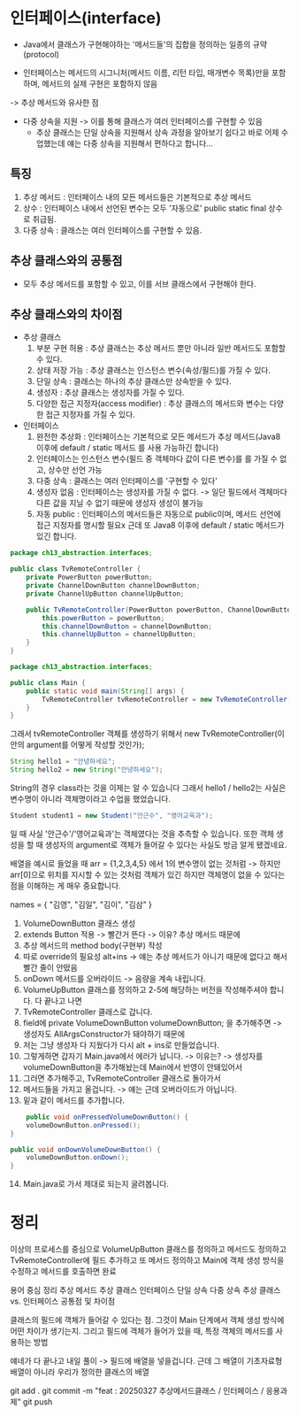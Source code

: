 # 인터페이스(interface)
- Java에서 클래스가 구현해야하는 '메서드들'의 집합을 정의하는
  일종의 규약(protocol)

- 인터페이스는 메서드의 시그니처(메서드 이름, 리턴 타입, 매개변수
  목록)만을 포함하며, 메서드의 실제 구현은 포함하지 않음

-> 추상 메서드와 유사한 점

- 다중 상속을 지원
  -> 이를 통해 클래스가 여러 인터페이스를 구현할 수 있음
    - 추상 클래스는 단일 상속을 지원해서 상속 과정을 알아보기 쉽다고
      바로 어제 수업했는데 얘는 다중 상속을 지원해서
      편하다고 합니다...

## 특징
1. 추상 메서드 : 인터페이스 내의 모든 메서드들은 기본적으로
   추상 메서드
2. 상수 : 인터페이스 내에서 선언된 변수는 모두 '자동으로'
   public static final 상수로 취급됨.
3. 다중 상속 : 클래스는 여러 인터페이스를 구현할 수 있음.

## 추상 클래스와의 공통점
- 모두 추상 메서드를 포함할 수 있고, 이를 서브 클래스에서
  구현해야 한다.

## 추상 클래스와의 차이점
- 추상 클래스
    1. 부분 구현 허용 : 추상 클래스는 추상 메서드 뿐만 아니라
       일반 메서드도 포함할 수 있다.
    2. 상태 저장 가능 : 추상 클래스는 인스턴스 변수(속성/필드)를
       가질 수 있다.
    3. 단일 상속 : 클래스는 하나의 추상 클래스만 상속받을 수
       있다.
    4. 생성자 : 추상 클래스는 생성자를 가질 수 있다.
    5. 다양한 접근 지정자(access modifier) : 추상 클래스의
       메서드와 변수는 다양한 접근 지정자를 가질 수 있다.
- 인터페이스
    1. 완전한 추상화 : 인터페이스는 기본적으로 모든 메서드가
       추상 메서드(Java8 이후에 default / static 메서드
       를 사용 가능하긴 합니다)
    2. 인터페이스는 인스턴스 변수(필드 중 객체마다 값이 다른 변수)를
       를 가질 수 없고, 상수만 선언 가능
    3. 다중 상속 : 클래스는 여러 인터페이스를 '구현할 수 있다'
    4. 생성자 없음 : 인터페이스는 생성자를 가질 수 없다.
       -> 일단 필드에서 객체마다 다른 값을 지닐 수 없기
       때문에 생성자 생성이 불가능
    5. 자동 public : 인터페이스의 메서드들은 자동으로
       public이며, 메서드 선언에 접근 지정자를 명시할 필요x
       근데 또 Java8 이후에 default / static 메서드가
       있긴 합니다.

```java
package ch13_abstraction.interfaces;

public class TvRemoteController {
    private PowerButton powerButton;
    private ChannelDownButton channelDownButton;
    private ChannelUpButton channelUpButton;

    public TvRemoteController(PowerButton powerButton, ChannelDownButton channelDownButton, ChannelUpButton channelUpButton) {
        this.powerButton = powerButton;
        this.channelDownButton = channelDownButton;
        this.channelUpButton = channelUpButton;
    }
}

package ch13_abstraction.interfaces;

public class Main {
    public static void main(String[] args) {
        TvRemoteController tvRemoteController = new TvRemoteController();
    }
}
```

그래서 tvRemoteController 객체를 생성하기 위해서
new TvRemoteController(이 안의 argument를 어떻게 작성할 것인가);

```java
String hello1 = "안녕하세요";
String hello2 = new String("안녕하세요");
```
String의 경우 class라는 것을 이제는 알 수 있습니다
그래서 hello1 / hello2는 사실은 변수명이 아니라 객체명이라고
수업을 했었습니다.
```java
Student student1 = new Student("안근수", "영어교육과");
```
일 때 사실 '안근수'/'영어교육과'는 객체였다는 것을 추측할 수
있습니다. 또한 객체 생성을 할 때 생성자의 argument로
객체가 들어갈 수 있다는 사실도 방금 알게 됐겠네요.

배열을 예시로 들었을 때
arr = {1,2,3,4,5}
에서 1의 변수명이 없는 것처럼 -> 하지만 arr[0]으로 위치를 지시할
수 있는 것처럼
객체가 있긴 하지만 객체명이 없을 수 있다는 점을 이해하는 게
매우 중요합니다.

names = { "김영", "김일", "김이", "김삼" }

1. VolumeDownButton 클래스 생성
2. extends Button 적용 -> 빨간거 뜬다 -> 이유?
   추상 메서드 때문에
3. 추상 메서드의 method body(구현부) 작성
4. 따로 override의 필요성 alt+ins -> 얘는
   추상 메서드가 아니기 때문에 없다고 해서 빨간 줄이 안떴음
5. onDown 메서드를 오버라이드 -> 음량을 계속 내립니다.
6. VolumeUpButton 클래스를 정의하고 2-5에 해당하는
   버전을 작성해주셔야 합니다. 다 끝나고 나면
7. TvRemoteController 클래스로 갑니다.
8. field에 private VolumeDownButton volumeDownButton;
   을 추가해주면 -> 생성자도 AllArgsConstructor가 돼야하기 때문에
9. 저는 그냥 생성자 다 지웠다가 다시 alt + ins로 만들었습니다.
10. 그렇게하면 갑자기 Main.java에서 에러가 납니다. -> 이유는?
    -> 생성자를 volumeDownButton을 추가해놨는데 Main에서 반영이 안돼있어서
11. 그러면 추가해주고, TvRemoteController 클래스로 돌아가서
12. 메서드들을 가지고 올겁니다. -> 얘는 근데 오버라이드가 아닙니다.
13. 밑과 같이 메서드를 추가합니다.
```java
    public void onPressedVolumeDownButton() {
    volumeDownButton.onPressed();
}

public void onDownVolumeDownButton() {
    volumeDownButton.onDown();
}
```
14. Main.java로 가서 제대로 되는지 굴려봅니다.

# 정리

이상의 프로세스를 중심으로 VolumeUpButton 클래스를 정의하고
메서드도 정의하고 TvRemoteController에 필드 추가하고
또 메서드 정의하고
Main에 객체 생성 방식을 수정하고
메서드를 호출하면 완료

용어 중심 정리
추상 메서드
추상 클래스
인터페이스
단일 상속
다중 상속
추상 클래스 vs. 인터페이스 공통점 및 차이점

클래스의 필드에 객체가 들어갈 수 있다는 점.
그것이 Main 단계에서 객체 생성 방식에 어떤 차이가 생기는지.
그리고 필드에 객체가 들어가 있을 때, 특정 객체의 메서드를 사용하는 방법

얘네가 다 끝나고 내일 풀이 -> 필드에 배열을 넣을겁니다.
근데 그 배열이 기초자료형 배열이 아니라 우리가 정의한 클래스의 배열

git add .
git commit -m "feat : 20250327 추상메서드클래스 / 인터페이스 / 응용과제"
git push